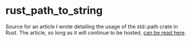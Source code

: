# rust_path_to_string
Source for an article I wrote detailing the usage of the std::path crate in Rust. The article, so long as it will continue to be hosted, [can be read here](https://macsimum.life/?p=122).
